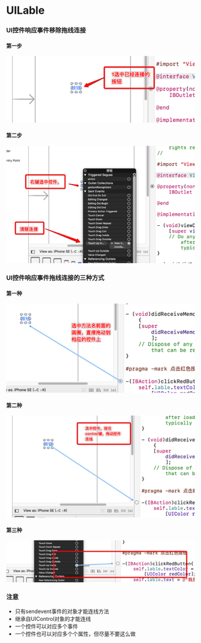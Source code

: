# UILable

### UI控件响应事件移除拖线连接

#### 第一步
![第一步](images/Snip20170722_9.png)

#### 第二步
![第二步](images/Snip20170722_11.png)
    
    

### UI控件响应事件拖线连接的三种方式

#### 第一种
![第一种](images/Snip20170722_13.png)


#### 第二种
![第二种](images/Snip20170722_12.png)


#### 第三种
![第三种](images/Snip20170722_14.png)


### 注意
- 只有sendevent事件的对象才能连线方法
- 继承自UIControl对象的才能连线
- 一个控件可以对应多个事件 
- 一个控件也可以对应多个个属性，但尽量不要这么做

